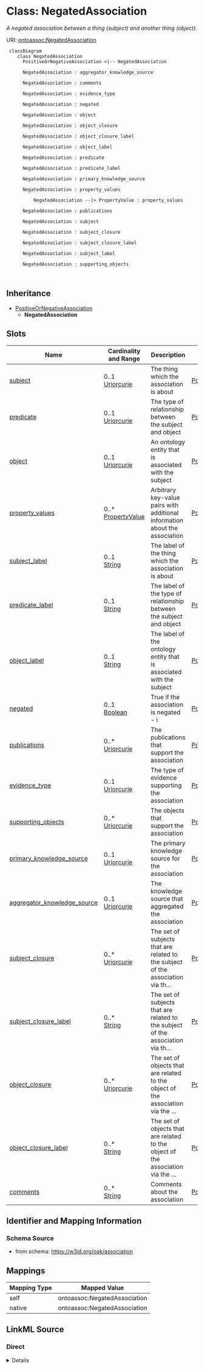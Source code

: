 # Class: NegatedAssociation


_A negated association between a thing (subject) and another thing (object)._





URI: [ontoassoc:NegatedAssociation](https://w3id.org/oak/association/NegatedAssociation)




```{mermaid}
 classDiagram
    class NegatedAssociation
      PositiveOrNegativeAssociation <|-- NegatedAssociation
      
      NegatedAssociation : aggregator_knowledge_source
        
      NegatedAssociation : comments
        
      NegatedAssociation : evidence_type
        
      NegatedAssociation : negated
        
      NegatedAssociation : object
        
      NegatedAssociation : object_closure
        
      NegatedAssociation : object_closure_label
        
      NegatedAssociation : object_label
        
      NegatedAssociation : predicate
        
      NegatedAssociation : predicate_label
        
      NegatedAssociation : primary_knowledge_source
        
      NegatedAssociation : property_values
        
          NegatedAssociation --|> PropertyValue : property_values
        
      NegatedAssociation : publications
        
      NegatedAssociation : subject
        
      NegatedAssociation : subject_closure
        
      NegatedAssociation : subject_closure_label
        
      NegatedAssociation : subject_label
        
      NegatedAssociation : supporting_objects
        
      
```





## Inheritance
* [PositiveOrNegativeAssociation](PositiveOrNegativeAssociation.md)
    * **NegatedAssociation**



## Slots

| Name | Cardinality and Range | Description | Inheritance |
| ---  | --- | --- | --- |
| [subject](subject.md) | 0..1 <br/> [Uriorcurie](Uriorcurie.md) | The thing which the association is about | [PositiveOrNegativeAssociation](PositiveOrNegativeAssociation.md) |
| [predicate](predicate.md) | 0..1 <br/> [Uriorcurie](Uriorcurie.md) | The type of relationship between the subject and object | [PositiveOrNegativeAssociation](PositiveOrNegativeAssociation.md) |
| [object](object.md) | 0..1 <br/> [Uriorcurie](Uriorcurie.md) | An ontology entity that is associated with the subject | [PositiveOrNegativeAssociation](PositiveOrNegativeAssociation.md) |
| [property_values](property_values.md) | 0..* <br/> [PropertyValue](PropertyValue.md) | Arbitrary key-value pairs with additional information about the association | [PositiveOrNegativeAssociation](PositiveOrNegativeAssociation.md) |
| [subject_label](subject_label.md) | 0..1 <br/> [String](String.md) | The label of the thing which the association is about | [PositiveOrNegativeAssociation](PositiveOrNegativeAssociation.md) |
| [predicate_label](predicate_label.md) | 0..1 <br/> [String](String.md) | The label of the type of relationship between the subject and object | [PositiveOrNegativeAssociation](PositiveOrNegativeAssociation.md) |
| [object_label](object_label.md) | 0..1 <br/> [String](String.md) | The label of the ontology entity that is associated with the subject | [PositiveOrNegativeAssociation](PositiveOrNegativeAssociation.md) |
| [negated](negated.md) | 0..1 <br/> [Boolean](Boolean.md) | True if the association is negated - i | [PositiveOrNegativeAssociation](PositiveOrNegativeAssociation.md) |
| [publications](publications.md) | 0..* <br/> [Uriorcurie](Uriorcurie.md) | The publications that support the association | [PositiveOrNegativeAssociation](PositiveOrNegativeAssociation.md) |
| [evidence_type](evidence_type.md) | 0..1 <br/> [Uriorcurie](Uriorcurie.md) | The type of evidence supporting the association | [PositiveOrNegativeAssociation](PositiveOrNegativeAssociation.md) |
| [supporting_objects](supporting_objects.md) | 0..* <br/> [Uriorcurie](Uriorcurie.md) | The objects that support the association | [PositiveOrNegativeAssociation](PositiveOrNegativeAssociation.md) |
| [primary_knowledge_source](primary_knowledge_source.md) | 0..1 <br/> [Uriorcurie](Uriorcurie.md) | The primary knowledge source for the association | [PositiveOrNegativeAssociation](PositiveOrNegativeAssociation.md) |
| [aggregator_knowledge_source](aggregator_knowledge_source.md) | 0..1 <br/> [Uriorcurie](Uriorcurie.md) | The knowledge source that aggregated the association | [PositiveOrNegativeAssociation](PositiveOrNegativeAssociation.md) |
| [subject_closure](subject_closure.md) | 0..* <br/> [Uriorcurie](Uriorcurie.md) | The set of subjects that are related to the subject of the association via th... | [PositiveOrNegativeAssociation](PositiveOrNegativeAssociation.md) |
| [subject_closure_label](subject_closure_label.md) | 0..* <br/> [String](String.md) | The set of subjects that are related to the subject of the association via th... | [PositiveOrNegativeAssociation](PositiveOrNegativeAssociation.md) |
| [object_closure](object_closure.md) | 0..* <br/> [Uriorcurie](Uriorcurie.md) | The set of objects that are related to the object of the association via the ... | [PositiveOrNegativeAssociation](PositiveOrNegativeAssociation.md) |
| [object_closure_label](object_closure_label.md) | 0..* <br/> [String](String.md) | The set of objects that are related to the object of the association via the ... | [PositiveOrNegativeAssociation](PositiveOrNegativeAssociation.md) |
| [comments](comments.md) | 0..* <br/> [String](String.md) | Comments about the association | [PositiveOrNegativeAssociation](PositiveOrNegativeAssociation.md) |









## Identifier and Mapping Information







### Schema Source


* from schema: https://w3id.org/oak/association





## Mappings

| Mapping Type | Mapped Value |
| ---  | ---  |
| self | ontoassoc:NegatedAssociation |
| native | ontoassoc:NegatedAssociation |





## LinkML Source

<!-- TODO: investigate https://stackoverflow.com/questions/37606292/how-to-create-tabbed-code-blocks-in-mkdocs-or-sphinx -->

### Direct

<details>
```yaml
name: NegatedAssociation
description: A negated association between a thing (subject) and another thing (object).
from_schema: https://w3id.org/oak/association
is_a: PositiveOrNegativeAssociation
slot_usage:
  negated:
    name: negated
    domain_of:
    - PositiveOrNegativeAssociation
    equals_expression: 'True'

```
</details>

### Induced

<details>
```yaml
name: NegatedAssociation
description: A negated association between a thing (subject) and another thing (object).
from_schema: https://w3id.org/oak/association
is_a: PositiveOrNegativeAssociation
slot_usage:
  negated:
    name: negated
    domain_of:
    - PositiveOrNegativeAssociation
    equals_expression: 'True'
attributes:
  subject:
    name: subject
    description: The thing which the association is about.
    comments:
    - it is conventional for the subject to be the "entity" and the object to be the
      ontological descriptor
    from_schema: https://w3id.org/oak/association
    exact_mappings:
    - oa:hasBody
    rank: 1000
    slot_uri: rdf:subject
    alias: subject
    owner: NegatedAssociation
    domain_of:
    - PositiveOrNegativeAssociation
    - AssociationChange
    slot_group: core_triple
    range: uriorcurie
  predicate:
    name: predicate
    description: The type of relationship between the subject and object.
    from_schema: https://w3id.org/oak/association
    rank: 1000
    slot_uri: rdf:predicate
    alias: predicate
    owner: NegatedAssociation
    domain_of:
    - PositiveOrNegativeAssociation
    - PropertyValue
    slot_group: core_triple
    range: uriorcurie
  object:
    name: object
    description: An ontology entity that is associated with the subject.
    comments:
    - it is conventional for the subject to be the "entity" and the object to be the
      ontological descriptor
    from_schema: https://w3id.org/oak/association
    exact_mappings:
    - oa:hasTarget
    rank: 1000
    slot_uri: rdf:object
    alias: object
    owner: NegatedAssociation
    domain_of:
    - PositiveOrNegativeAssociation
    - PropertyValue
    slot_group: core_triple
    range: uriorcurie
  property_values:
    name: property_values
    description: Arbitrary key-value pairs with additional information about the association
    from_schema: https://w3id.org/oak/association
    rank: 1000
    multivalued: true
    alias: property_values
    owner: NegatedAssociation
    domain_of:
    - PositiveOrNegativeAssociation
    range: PropertyValue
    inlined: true
  subject_label:
    name: subject_label
    description: The label of the thing which the association is about.
    from_schema: https://w3id.org/oak/association
    rank: 1000
    mixins:
    - denormalized_slot
    slot_uri: sssom:subject_label
    alias: subject_label
    owner: NegatedAssociation
    domain_of:
    - PositiveOrNegativeAssociation
    range: string
  predicate_label:
    name: predicate_label
    description: The label of the type of relationship between the subject and object.
    from_schema: https://w3id.org/oak/association
    rank: 1000
    mixins:
    - denormalized_slot
    slot_uri: sssom:predicate_label
    alias: predicate_label
    owner: NegatedAssociation
    domain_of:
    - PositiveOrNegativeAssociation
    range: string
  object_label:
    name: object_label
    description: The label of the ontology entity that is associated with the subject.
    from_schema: https://w3id.org/oak/association
    rank: 1000
    mixins:
    - denormalized_slot
    slot_uri: sssom:object_label
    alias: object_label
    owner: NegatedAssociation
    domain_of:
    - PositiveOrNegativeAssociation
    range: string
  negated:
    name: negated
    description: True if the association is negated - i.e the core triple is not true.
    from_schema: https://w3id.org/oak/association
    rank: 1000
    alias: negated
    owner: NegatedAssociation
    domain_of:
    - PositiveOrNegativeAssociation
    range: boolean
    equals_expression: 'True'
  publications:
    name: publications
    description: The publications that support the association
    from_schema: https://w3id.org/oak/association
    rank: 1000
    slot_uri: biolink:publications
    multivalued: true
    alias: publications
    owner: NegatedAssociation
    domain_of:
    - PositiveOrNegativeAssociation
    - AssociationChange
    range: uriorcurie
  evidence_type:
    name: evidence_type
    description: The type of evidence supporting the association
    from_schema: https://w3id.org/oak/association
    rank: 1000
    alias: evidence_type
    owner: NegatedAssociation
    domain_of:
    - PositiveOrNegativeAssociation
    range: uriorcurie
  supporting_objects:
    name: supporting_objects
    description: The objects that support the association
    from_schema: https://w3id.org/oak/association
    rank: 1000
    multivalued: true
    alias: supporting_objects
    owner: NegatedAssociation
    domain_of:
    - PositiveOrNegativeAssociation
    range: uriorcurie
  primary_knowledge_source:
    name: primary_knowledge_source
    description: The primary knowledge source for the association
    from_schema: https://w3id.org/oak/association
    rank: 1000
    slot_uri: biolink:primary_knowledge_source
    alias: primary_knowledge_source
    owner: NegatedAssociation
    domain_of:
    - PositiveOrNegativeAssociation
    - ParserConfiguration
    - AssociationChange
    range: uriorcurie
  aggregator_knowledge_source:
    name: aggregator_knowledge_source
    description: The knowledge source that aggregated the association
    from_schema: https://w3id.org/oak/association
    rank: 1000
    slot_uri: biolink:aggregator_knowledge_source
    alias: aggregator_knowledge_source
    owner: NegatedAssociation
    domain_of:
    - PositiveOrNegativeAssociation
    - ParserConfiguration
    - AssociationChange
    range: uriorcurie
  subject_closure:
    name: subject_closure
    description: The set of subjects that are related to the subject of the association
      via the closure predicates
    from_schema: https://w3id.org/oak/association
    rank: 1000
    multivalued: true
    alias: subject_closure
    owner: NegatedAssociation
    domain_of:
    - PositiveOrNegativeAssociation
    range: uriorcurie
  subject_closure_label:
    name: subject_closure_label
    description: The set of subjects that are related to the subject of the association
      via the closure predicates
    from_schema: https://w3id.org/oak/association
    rank: 1000
    multivalued: true
    alias: subject_closure_label
    owner: NegatedAssociation
    domain_of:
    - PositiveOrNegativeAssociation
    range: string
  object_closure:
    name: object_closure
    description: The set of objects that are related to the object of the association
      via the closure predicates
    from_schema: https://w3id.org/oak/association
    rank: 1000
    multivalued: true
    alias: object_closure
    owner: NegatedAssociation
    domain_of:
    - PositiveOrNegativeAssociation
    range: uriorcurie
  object_closure_label:
    name: object_closure_label
    description: The set of objects that are related to the object of the association
      via the closure predicates
    from_schema: https://w3id.org/oak/association
    rank: 1000
    multivalued: true
    alias: object_closure_label
    owner: NegatedAssociation
    domain_of:
    - PositiveOrNegativeAssociation
    range: string
  comments:
    name: comments
    description: Comments about the association
    from_schema: https://w3id.org/oak/association
    rank: 1000
    slot_uri: rdfs:comment
    multivalued: true
    alias: comments
    owner: NegatedAssociation
    domain_of:
    - PositiveOrNegativeAssociation
    range: string

```
</details>